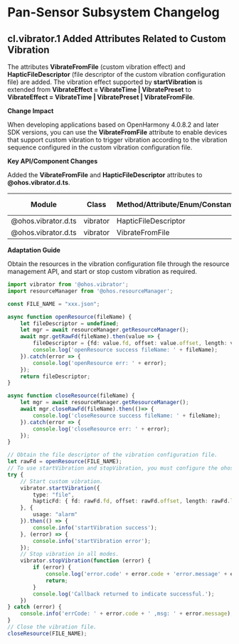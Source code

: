 # Pan-Sensor Subsystem Changelog


## cl.vibrator.1 Added Attributes Related to Custom Vibration

The attributes **VibrateFromFile** (custom vibration effect) and **HapticFileDescriptor** (file descriptor of the custom vibration configuration file) are added. The vibration effect supported by **startVibration** is extended from **VibrateEffect = VibrateTime | VibratePreset** to **VibrateEffect = VibrateTime | VibratePreset | VibrateFromFile**.

**Change Impact**

When developing applications based on OpenHarmony 4.0.8.2 and later SDK versions, you can use the **VibrateFromFile** attribute to enable devices that support custom vibration to trigger vibration according to the vibration sequence configured in the custom vibration configuration file.

**Key API/Component Changes**

Added the **VibrateFromFile** and **HapticFileDescriptor** attributes to **\@ohos.vibrator.d.ts**.

| Module| Class| Method/Attribute/Enum/Constant| Change Type| 
| -------- | -------- | -------- | -------- |
| \@ohos.vibrator.d.ts | vibrator | HapticFileDescriptor | Added| 
| \@ohos.vibrator.d.ts | vibrator | VibrateFromFile | Added| 

**Adaptation Guide**

Obtain the resources in the vibration configuration file through the resource management API, and start or stop custom vibration as required.

```ts
import vibrator from '@ohos.vibrator';
import resourceManager from '@ohos.resourceManager';

const FILE_NAME = "xxx.json";

async function openResource(fileName) {
    let fileDescriptor = undefined;
    let mgr = await resourceManager.getResourceManager();
    await mgr.getRawFd(fileName).then(value => {
        fileDescriptor = {fd: value.fd, offset: value.offset, length: value.length};
        console.log('openResource success fileName: ' + fileName);
    }).catch(error => {
        console.log('openResource err: ' + error);
    });
    return fileDescriptor;
}

async function closeResource(fileName) {
    let mgr = await resourceManager.getResourceManager();
    await mgr.closeRawFd(fileName).then(()=> {
        console.log('closeResource success fileName: ' + fileName);
    }).catch(error => {
        console.log('closeResource err: ' + error);
    });
}

// Obtain the file descriptor of the vibration configuration file.
let rawFd = openResource(FILE_NAME);
// To use startVibration and stopVibration, you must configure the ohos.permission.VIBRATE permission.
try {
    // Start custom vibration.
    vibrator.startVibration({
        type: "file",
        hapticFd: { fd: rawFd.fd, offset: rawFd.offset, length: rawFd.length }
    }, {
        usage: "alarm"
    }).then(() => {
        console.info('startVibration success');
    }, (error) => {
        console.info('startVibration error');
    });
    // Stop vibration in all modes.
    vibrator.stopVibration(function (error) {
        if (error) {
            console.log('error.code' + error.code + 'error.message' + error.message);
            return;
        }
        console.log('Callback returned to indicate successful.');
    })
} catch (error) {
    console.info('errCode: ' + error.code + ' ,msg: ' + error.message);
}
// Close the vibration file.
closeResource(FILE_NAME);
```

